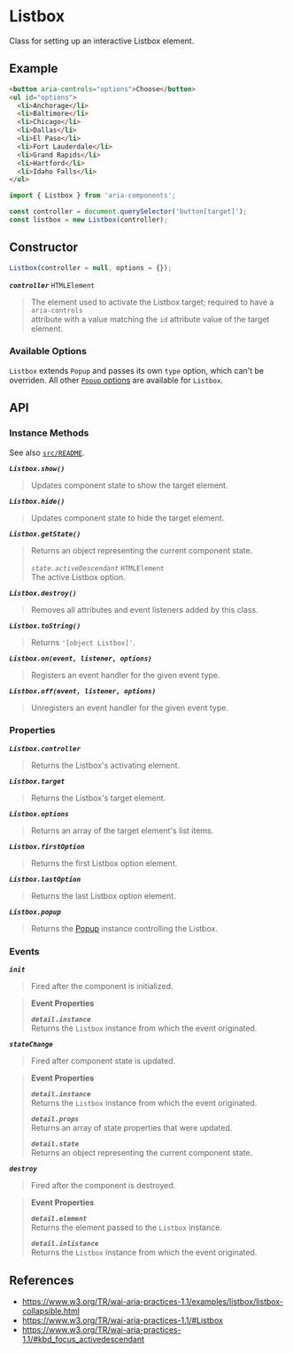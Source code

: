 Listbox
=======

Class for setting up an interactive Listbox element.

## Example

```html
<button aria-controls="options">Choose</button>
<ul id="options">
  <li>Anchorage</li>
  <li>Baltimore</li>
  <li>Chicago</li>
  <li>Dallas</li>
  <li>El Paso</li>
  <li>Fort Lauderdale</li>
  <li>Grand Rapids</li>
  <li>Hartford</li>
  <li>Idaho Falls</li>
</ul>
```

```javascript
import { Listbox } from 'aria-components';

const controller = document.querySelector('button[target]');
const listbox = new Listbox(controller);
```

## Constructor

```javascript
Listbox(controller = null, options = {});
```

_**`controller`**_ `HTMLElement`  
> The element used to activate the Listbox target; required to have a `aria-controls`  
attribute with a value matching the `id` attribute value of the target element.

### Available Options

`Listbox` extends `Popup` and passes its own `type` option, which can't be 
overriden. All other [`Popup` options](../Popup/README.md) are available for `Listbox`.

## API

### Instance Methods

See also [`src/README`](../).

_**`Listbox.show()`**_  
> Updates component state to show the target element.

_**`Listbox.hide()`**_  
> Updates component state to hide the target element.

_**`Listbox.getState()`**_  
> Returns an object representing the current component state.
>
> _`state.activeDescendant`_ `HTMLElement`  
> The active Listbox option.

_**`Listbox.destroy()`**_  
> Removes all attributes and event listeners added by this class.

_**`Listbox.toString()`**_  
> Returns `'[object Listbox]'`.

_**`Listbox.on(event, listener, options)`**_  
> Registers an event handler for the given event type.

_**`Listbox.off(event, listener, options)`**_  
> Unregisters an event handler for the given event type.

### Properties

_**`Listbox.controller`**_  
> Returns the Listbox's activating element.

_**`Listbox.target`**_  
> Returns the Listbox's target element.

_**`Listbox.options`**_  
> Returns an array of the target element's list items.

_**`Listbox.firstOption`**_  
> Returns the first Listbox option element.

_**`Listbox.lastOption`**_  
> Returns the last Listbox option element.

_**`Listbox.popup`**_  
> Returns the [Popup](https://github.com/goodguyry/AriaComponents/blob/master/src/Popup) instance controlling the Listbox.

### Events

_**`init`**_  
> Fired after the component is initialized.

> **Event Properties**
> 
> _**`detail.instance`**_  
> Returns the `Listbox` instance from which the event originated.  

_**`stateChange`**_  
> Fired after component state is updated.

> **Event Properties**
> 
> _**`detail.instance`**_  
> Returns the `Listbox` instance from which the event originated.  
>
> _**`detail.props`**_  
> Returns an array of state properties that were updated.  
>
> _**`detail.state`**_  
> Returns an object representing the current component state.

_**`destroy`**_  
> Fired after the component is destroyed.

> **Event Properties**
> 
> _**`detail.element`**_  
> Returns the element passed to the `Listbox` instance.  
> 
> _**`detail.inlistance`**_  
> Returns the `Listbox` instance from which the event originated.  

## References

- https://www.w3.org/TR/wai-aria-practices-1.1/examples/listbox/listbox-collapsible.html
- https://www.w3.org/TR/wai-aria-practices-1.1/#Listbox
- https://www.w3.org/TR/wai-aria-practices-1.1/#kbd_focus_activedescendant
